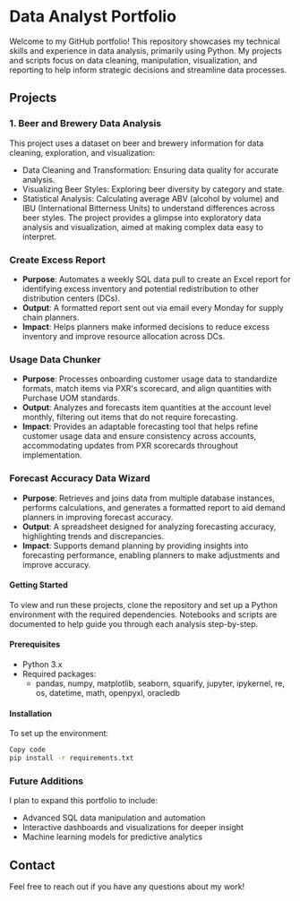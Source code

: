 # Data Analyst Portfolio

Welcome to my GitHub portfolio! This repository showcases my technical skills and experience in data analysis, primarily using Python. My projects and scripts focus on data cleaning, manipulation, visualization, and reporting to help inform strategic decisions and streamline data processes.

## Projects
### 1. Beer and Brewery Data Analysis
This project uses a dataset on beer and brewery information for data cleaning, exploration, and visualization:
- Data Cleaning and Transformation: Ensuring data quality for accurate analysis.
- Visualizing Beer Styles: Exploring beer diversity by category and state.
- Statistical Analysis: Calculating average ABV (alcohol by volume) and IBU (International Bitterness Units) to understand differences across beer styles.
The project provides a glimpse into exploratory data analysis and visualization, aimed at making complex data easy to interpret.


### Create Excess Report
- **Purpose**: Automates a weekly SQL data pull to create an Excel report for identifying excess inventory and potential redistribution to other distribution centers (DCs).
- **Output**: A formatted report sent out via email every Monday for supply chain planners.
- **Impact**: Helps planners make informed decisions to reduce excess inventory and improve resource allocation across DCs.

### Usage Data Chunker
- **Purpose**: Processes onboarding customer usage data to standardize formats, match items via PXR's scorecard, and align quantities with Purchase UOM standards.
- **Output**: Analyzes and forecasts item quantities at the account level monthly, filtering out items that do not require forecasting.
- **Impact**: Provides an adaptable forecasting tool that helps refine customer usage data and ensure consistency across accounts, accommodating updates from PXR scorecards throughout implementation.

### Forecast Accuracy Data Wizard
- **Purpose**: Retrieves and joins data from multiple database instances, performs calculations, and generates a formatted report to aid demand planners in improving forecast accuracy.
- **Output**: A spreadsheet designed for analyzing forecasting accuracy, highlighting trends and discrepancies.
- **Impact**: Supports demand planning by providing insights into forecasting performance, enabling planners to make adjustments and improve accuracy.


#### Getting Started
To view and run these projects, clone the repository and set up a Python environment with the required dependencies. Notebooks and scripts are documented to help guide you through each analysis step-by-step.

#### Prerequisites
- Python 3.x
- Required packages:
  - pandas, numpy, matplotlib, seaborn, squarify, jupyter, ipykernel, re, os, datetime, math, openpyxl, oracledb


#### Installation
To set up the environment:

```bash
Copy code
pip install -r requirements.txt
```

### Future Additions
I plan to expand this portfolio to include:
- Advanced SQL data manipulation and automation
- Interactive dashboards and visualizations for deeper insight
- Machine learning models for predictive analytics

## Contact
Feel free to reach out if you have any questions about my work!